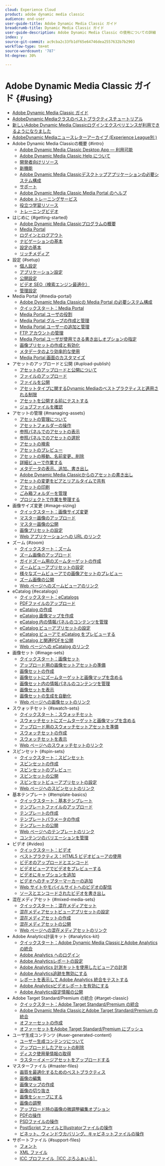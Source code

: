 ```yaml
---
cloud: Experience Cloud
product: adobe dynamic media classic
audience: end-user
user-guide-title: Adobe Dynamic Media Classic ガイド
breadcrumb-title: Dynamic Media Classic ガイド
user-guide-description: Adobe Dynamic Media Classic の使用についての詳細
index: y
source-git-commit: ac9cba2c33fb1df65e64746dea2557632b7b2903
workflow-type: tm+mt
source-wordcount: '787'
ht-degree: 30%

---
```



# Adobe Dynamic Media Classic ガイド {#using}

+ [Adobe Dynamic Media Classic ガイド](home.md)
+ [AdobeDynamic Mediaクラスのベストプラクティスチュートリアル](https://experienceleague.adobe.com/docs/experience-manager-learn/dynamic-media-classic-tutorial/overview.html)
+ [新しいAdobe Dynamic Media Classicログインエクスペリエンスが利用できるようになりました](new-ui-2020.md)
+ [AdobeDynamic Mediaニュースレターアーカイブ (Experience League別 )](dynamic-media-newsletter.md)
+ Adobe Dynamic Media Classicの概要 {#intro}
   + [Adobe Dynamic Media Classic Desktop App — 利用可能](dynamic-media-classic-desktop-app.md)
   + [Adobe Dynamic Media Classic Help について](introduction.md)
   + [開発者向けリソース](developer-resources.md)
   + [新機能](whats-new.md)
   + [Adobe Dynamic Media Classicデスクトップアプリケーションの必要システム構成](system-requirements.md)
   + [サポート](support.md)
   + [Adobe Dynamic Media Classic Media Portal のヘルプ](help-dmc-media-portal.md)
   + [Adobe トレーニングサービス](training-services.md)
   + [役立つ学習リソース](popular-resources.md)
   + [トレーニングビデオ](training-videos.md)
+ はじめに {#getting-started}
   + [Adobe Dynamic Media Classicプログラムの概要](dmc-platform-overview.md)
   + [Media Portal](media-portal.md)
   + [ログインとログアウト](signing-out.md)
   + [ナビゲーションの基本](navigation-basics.md)
   + [設定の基本](setup-basics.md)
   + [リッチメディア](rich-media.md)
+ 設定 {#setup}
   + [個人設定](personal-setup.md)
   + [アプリケーション設定](application-setup.md)
   + [公開設定](publish-setup.md)
   + [ビデオ SEO（検索エンジン最適化）](video-seo-search-engine-optimization.md)
   + [管理設定](administration-setup.md)
+ Media Portal {#media-portal}
   + [Adobe Dynamic Media Classicの Media Portal の必要システム構成](system-requirements-media-portal.md)
   + [クイックスタート：Media Portal](quick-start-media-portal-administration.md)
   + [Media Portal ユーザの役割](media-portal-user-roles.md)
   + [Media Portal グループの作成と管理](creating-media-portal-groups.md)
   + [Media Portal ユーザーの追加と管理](adding-media-portal-users.md)
   + [FTP アカウントの管理](ftp-accounts.md)
   + [Media Portal ユーザが使用できる書き出しオプションの指定](specifying-export-options-available-media.md)
   + [画像プリセットの作成と有効化](creating-enabling-image-presets.md)
   + [メタデータのより効率的な使用](making-efficient-metadata.md)
   + [Media Portal 画面のカスタマイズ](customizing-media-portal-screen.md)
+ アセットのアップロードと公開 {#upload-publish}
   + [アセットのアップロードと公開について](about-asset-upload-publish.md)
   + [ファイルのアップロード](uploading-files.md)
   + [ファイルを公開](publishing-files.md)
   + [アセットタイプに関するDynamic Mediaのベストプラクティスと適用される制限](best-practices-enforced-limits.md)
   + [アセットを公開する前にテストする](testing-assets-making-them-public.md)
   + [ジョブファイルを確認](checking-job-files.md)
+ アセットの管理 {#managing-assets}
   + [アセットの管理について](about-managing-assets.md)
   + [アセットフォルダーの操作](asset-folders.md)
   + [参照パネルでのアセットの表示](viewing-assets-browse-panel.md)
   + [参照パネルでのアセットの選択](selecting-assets-browse-panel.md)
   + [アセットの検索](searching-assets.md)
   + [アセットのプレビュー](previewing-asset.md)
   + [アセットの移動、名前変更、削除](moving-renaming-deleting-assets.md)
   + [詳細ビューで作業する](detail-view.md)
   + [メタデータの表示、追加、書き出し](viewing-adding-exporting-metadata.md)
   + [Adobe Dynamic Media Classicからのアセットの書き出し](exporting-assets-from-dmc.md)
   + [アセットの変更をピアとリアルタイムで共有](sharing-asset-changes-peers-real.md)
   + [アセットの印刷](printing-assets.md)
   + [ごみ箱フォルダーを管理](trash-folder.md)
   + [プロジェクトで作業を整理する](organizing-projects.md)
+ 画像サイズ変更 {#image-sizing}
   + [クイックスタート：画像サイズ変更](quick-start-image-sizing.md)
   + [マスター画像のアップロード](uploading-master-images.md)
   + [マスター画像の公開](publishing-master-images.md)
   + [画像プリセットの設定](setting-image-presets.md)
   + [Web アプリケーションへの URL のリンク](linking-urls-web-application.md)
+ ズーム {#zoom}
   + [クイックスタート：ズーム](quick-start-zoom.md)
   + [ズーム画像のアップロード](uploading-zoom-images.md)
   + [ガイドズーム用のズームターゲットの作成](creating-zoom-targets-guided-zoom.md)
   + [ズームビューアプリセットの設定](setting-zoom-viewer-presets.md)
   + [様々なズームビューアでの画像アセットのプレビュー](previewing-image-assets-different-zoom.md)
   + [ズーム画像の公開](publishing-zoom-images.md)
   + [Web ページへのズームビューアのリンク](linking-zoom-viewers-web-pages.md)
+ eCatalog {#ecatalogs}
   + [クイックスタート：eCatalogs](quick-start-ecatalog.md)
   + [PDFファイルのアップロード](uploading-pdf-files.md)
   + [eCatalog の作成](creating-ecatalog.md)
   + [eCatalog 画像マップを作成](creating-ecatalog-image-maps.md)
   + [eCatalog 内の情報パネルのコンテンツを管理](info-panel-content-ecatalog.md)
   + [eCatalog ビューアプリセットの設定](setting-ecatalog-viewer-presets.md)
   + [eCatalog ビューアで eCatalog をプレビューする](previewing-ecatalogs-ecatalog-viewer.md)
   + [eCatalog と関連PDFを公開](publishing-ecatalogs-associated-pdfs.md)
   + [Web ページへの eCatalog のリンク](linking-ecatalog-web-page.md)
+ 画像セット {#image-sets}
   + [クイックスタート：画像セット](quick-start-image-sets.md)
   + [アップロード用の画像セットアセットの準備](preparing-image-set-assets-upload.md)
   + [画像セットの作成](creating-image-set.md)
   + [画像セットにズームターゲットと画像マップを含める](including-zoom-targets-image-maps-image-sets.md)
   + [画像セット内の情報パネルのコンテンツを管理](info-panel-content-image-sets.md)
   + [画像セットを表示](viewing-image-sets.md)
   + [画像セットの生成を自動化](automated-image-set-generation.md)
   + [Web ページへの画像セットのリンク](linking-image-set-web-page.md)
+ スウォッチセット {#swatch-sets}
   + [クイックスタート：スウォッチセット](quick-start-swatch-sets.md)
   + [スウォッチセットにズームターゲットと画像マップを含める](including-zoom-targets-image-maps-swatch-sets.md)
   + [アップロード用のスウォッチセットアセットを準備](preparing-swatch-set-assets-upload.md)
   + [スウォッチセットの作成](creating-swatch-set.md)
   + [スウォッチセットを表示](viewing-swatch-sets.md)
   + [Web ページへのスウォッチセットのリンク](linking-swatch-set-web-page.md)
+ スピンセット {#spin-sets}
   + [クイックスタート：スピンセット](quick-start-spin-sets.md)
   + [スピンセットの作成](creating-spin-set.md)
   + [スピンセットのプレビュー](previewing-spin-set.md)
   + [スピンセットの公開](publishing-spin-set.md)
   + [スピンセットビューアプリセットの設定](setting-spin-set-viewer-presets.md)
   + [Web ページへのスピンセットのリンク](linking-spin-set-web-page.md)
+ 基本テンプレート {#template-basics}
   + [クイックスタート：基本テンプレート](quick-start-template-basics.md)
   + [テンプレートファイルのアップロード](uploading-template-files.md)
   + [テンプレートの作成](creating-template.md)
   + [テンプレートパラメータの作成](creating-template-parameters.md)
   + [ テンプレートの公開](publishing-templates.md)
   + [Web ページへのテンプレートのリンク](linking-template-web-page.md)
   + [コンテンツのバリエーションを管理](content-variations.md)
+ ビデオ {#video}
   + [クイックスタート：ビデオ](quick-start-video.md)
   + [ベストプラクティス：HTML5 ビデオビューアの使用](best-practice-using-html5-video.md)
   + [ビデオのアップロードとエンコード](uploading-encoding-videos.md)
   + [ビデオビューアでビデオをプレビューする](previewing-videos-video-viewer.md)
   + [ビデオにキャプションを追加](adding-captions-video.md)
   + [ビデオへのチャプターマーカーの追加](adding-chapter-markers-video.md)
   + [Web サイトやモバイルサイトへのビデオの配信](deploying-video-websites-mobile-sites.md)
   + [ソースとエンコードされたビデオを書き出し](exporting-source-encoded-videos.md)
+ 混在メディアセット {#mixed-media-sets}
   + [クイックスタート：混在メディアセット](quick-start-mixed-media-sets.md)
   + [混在メディアセットビューアプリセットの設定](setting-mixed-media-set-viewer.md)
   + [混在メディアセットの作成](creating-mixed-media-set.md)
   + [混在メディアセットの公開](publishing-mixed-media-set.md)
   + [Web ページへの混在メディアセットのリンク](linking-mixed-media-set-web.md)
+ Adobe Analytics計装キット {#analytics-kit}
   + [クイックスタート：Adobe Dynamic Media ClassicとAdobe Analyticsの統合](quick-start-integrating-dmc-analytics.md)
   + [Adobe Analytics へのログイン](log-analytics.md)
   + [Adobe Analyticsレポートの設定](configuring-analytics-reports.md)
   + [Adobe Analytics 計測キットを使用したビューアの計測](instrumenting-viewer-using-analytics-instrumentation.md)
   + [Adobe Analytics追跡を無効にする](disabling-analytics-tracking.md)
   + [ レポートを表示して Adobe Analytics 統合をテストする](testing-integration-viewing-analytics-report.md)
   + [Adobe Analyticsビデオレポートを有効にする](enabling-analytics-video-reports.md)
   + [Adobe Analytics設定情報の公開](publishing-analytics-configuration-information.md)
+ Adobe Target Standard/Premium の統合 {#target-classic}
   + [クイックスタート：Adobe Target Standard/Premium の統合](quick-start-target-integration.md)
   + [Adobe Dynamic Media ClassicとAdobe Target Standard/Premium の統合](integrating-dmc-with-target.md)
   + [オファーセットの作成](creating-offer-set.md)
   + [オファーセットをAdobe Target Standard/Premium にプッシュ](pushing-offer-sets-target.md)
+ ユーザ生成コンテンツ {#user-generated-content}
   + [ユーザー生成コンテンツについて](about-ugc.md)
   + [アップロードしたアセットの削除](deleting-uploaded-asset.md)
   + [ディスク使用量情報の取得](getting-disk-usage-information.md)
   + [ラスターイメージアセットをアップロードする](uploading-image-asset-or-vector.md)
+ マスターファイル {#master-files}
   + [画質を最適化するためのベストプラクティス](best-practices-optimizing-quality-images.md)
   + [画像の編集](editing-images.md)
   + [画像マップの作成](creating-image-maps.md)
   + [画像の切り抜き](cropping-image.md)
   + [画像をシャープにする](sharpening-image.md)
   + [画像の調整](adjusting-image.md)
   + [アップロード時の画像の微調整編集オプション](image-editing-options-upload.md)
   + [PDFの操作](pdfs.md)
   + [PSDファイルの操作](psd-files.md)
   + [PostScript ファイルとIllustratorファイルの操作](postscript-illustrator-files.md)
   + [ビネット、ウィンドウカバリング、キャビネットファイルの操作](vignette-window-covering-cabinet-files.md)
+ サポートファイル {#support-files}
   + [フォント](fonts.md)
   + [XML ファイル](xml-files.md)
   + [ICC プロファイル［ICC ぷろふぁいる］](icc-profiles.md)
